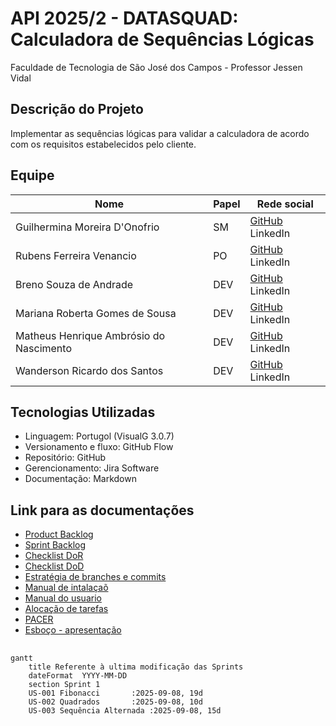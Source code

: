 # API 2025/2 - DATASQUAD: Calculadora de Sequências Lógicas
Faculdade de Tecnologia de São José dos Campos - Professor Jessen Vidal

##  Descrição do Projeto
Implementar as sequências lógicas para validar a calculadora de acordo com os requisitos estabelecidos pelo cliente.


##  Equipe
| Nome | Papel | Rede social |
|------|-------|-------------|
| Guilhermina Moreira D'Onofrio | SM | [GitHub](https://github.com/guismdonofrio) LinkedIn |
| Rubens Ferreira Venancio | PO | [GitHub](https://github.com/rubensvnc/) LinkedIn |
| Breno Souza de Andrade | DEV | [GitHub](https://github.com/brenobsa) LinkedIn |
| Mariana Roberta Gomes de Sousa | DEV | [GitHub](https://github.com/MarinanaSousa) LinkedIn |
| Matheus Henrique Ambrósio do Nascimento | DEV | [GitHub](https://github.com/Froguie) LinkedIn |
| Wanderson Ricardo dos Santos | DEV | [GitHub](https://github.com/Wander717) LinkedIn |


##  Tecnologias Utilizadas
- Linguagem: Portugol (VisualG 3.0.7)
- Versionamento e fluxo: GitHub Flow
- Repositório: GitHub
- Gerencionamento: Jira Software
- Documentação: Markdown


##  Link para as documentações 
- [Product Backlog](docs/backlog/product_backlog.md)
- [Sprint Backlog](docs/backlog/sprint_backlog_sprint1.md)
- [Checklist DoR](docs/backlog/dor_checklist_sprint1.md)
- [Checklist DoD](docs/backlog/dod_checklist_sprint1.md)
- [Estratégia de branches e commits](docs/estrategia/branch_e_commits.md)
- [Manual de intalaçaõ]()
- [Manual do usuario]()
- [Alocação de tarefas](docs/tarefas/alocacao_tarefas_sprint1.md)
- [PACER](docs/softskills/avaliacao_pacer_sprint1.md)
- [Esboço - apresentação](docs/apresentacoes/sprint1_review.md)


##       
```mermaid
gantt
    title Referente à ultima modificação das Sprints
    dateFormat  YYYY-MM-DD
    section Sprint 1
    US-001 Fibonacci       :2025-09-08, 19d
    US-002 Quadrados       :2025-09-08, 10d  
    US-003 Sequência Alternada :2025-09-08, 15d
